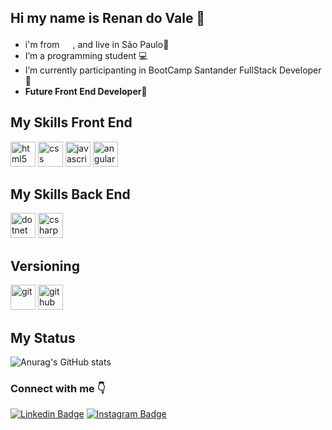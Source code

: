 ## Hi my name is Renan do Vale 👋

- i'm from <img src="https://emojipedia-us.s3.dualstack.us-west-1.amazonaws.com/thumbs/120/google/274/flag-brazil_1f1e7-1f1f7.png" width="17" height="17">, and live in São Paulo🌇
- I’m a programming student :computer:
- I’m currently participanting in BootCamp Santander FullStack Developer :brain:
- **Future Front End Developer**👊

## My Skills Front End

<img src="https://cdn.jsdelivr.net/gh/devicons/devicon/icons/html5/html5-original.svg" width="40" heigh="40" alt="html5"></img>
<img src="https://cdn.jsdelivr.net/gh/devicons/devicon/icons/css3/css3-original.svg" width="40" heigh="40" alt="css"></img>
<img src="https://cdn.jsdelivr.net/gh/devicons/devicon/icons/javascript/javascript-original.svg" width="40" heigh="40" alt="javascript"></img>
<img src="https://cdn.jsdelivr.net/gh/devicons/devicon/icons/angularjs/angularjs-original.svg" width="40" heigh="40" alt="angular"></img>


<!--<img src="https://cdn.jsdelivr.net/gh/devicons/devicon/icons/typescript/typescript-original.svg" width="40" heigh="40" alt="html5"></img>
<img src="https://cdn.jsdelivr.net/gh/devicons/devicon/icons/react/react-original.svg" width="40" heigh="40" alt="react"></img>-->

## My Skills Back End

<img src="https://cdn.jsdelivr.net/gh/devicons/devicon/icons/dotnetcore/dotnetcore-original.svg" width="40" heigh="40" alt="dotnet"></img>
<img src="https://cdn.jsdelivr.net/gh/devicons/devicon/icons/csharp/csharp-original.svg" width="40" heigh="40" alt="csharp"></img>

<!--<img src="" width="40" heigh="40" alt=""></img>-->

## Versioning

<img src="https://cdn.jsdelivr.net/gh/devicons/devicon/icons/git/git-original.svg" width="40" heigh="40" alt="git"></img>
<img src="https://cdn.jsdelivr.net/gh/devicons/devicon/icons/github/github-original.svg" width="40" heigh="40" alt="github"></img>

## My Status

![Anurag's GitHub stats](https://github-readme-stats.vercel.app/api?username=renansvale&theme=algolia&show_icons=true)

### Connect with me :point_down:
[![Linkedin Badge](https://img.shields.io/badge/-LinkedIn-blue?style=flat-square&logo=Linkedin&logoColor=white&link=https://www.linkedin.com/in/renansvale/)](https://www.linkedin.com/in/renansvale/) [![Instagram Badge](https://img.shields.io/badge/-Instagram-red?style=flat-square&logo=Instagram&logoColor=white&link=https://www.instagram.com/renan_dovale/)](https://www.instagram.com/renan_dovale/)




 
<!--
**renansvale/renansvale** is a ✨ _special_ ✨ repository because its `README.md` (this file) appears on your GitHub profile.

Here are some ideas to get you started:

- 🔭 I’m currently working on ...
- 🌱 I’m currently learning ...
- 👯 I’m looking to collaborate on ...
- 🤔 I’m looking for help with ...
- 💬 Ask me about ...
- 📫 How to reach me: ...
- 😄 Pronouns: ...
- ⚡ Fun fact: ...
-->
